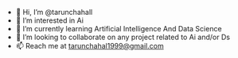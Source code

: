 - 👋 Hi, I’m @tarunchahall
- 👀 I’m interested in Ai 
- 🌱 I’m currently learning Artificial Intelligence And Data Science
- 💞️ I’m looking to collaborate on any project related to Ai and/or Ds 
- 📫 Reach me at tarunchahal1999@gmail.com

<!---
tarunchahall/tarunchahall is a ✨ special ✨ repository because its `README.md` (this file) appears on your GitHub profile.
You can click the Preview link to take a look at your changes.
--->
